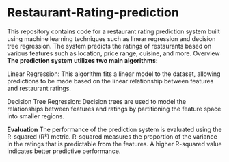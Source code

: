 # Restaurant-Rating-prediction
This repository contains code for a restaurant rating prediction system built using machine learning techniques such as linear regression and decision tree regression. The system predicts the ratings of restaurants based on various features such as location, price range, cuisine, and more.
Overview
**The prediction system utilizes two main algorithms:**

Linear Regression: This algorithm fits a linear model to the dataset, allowing predictions to be made based on the linear relationship between features and restaurant ratings.

Decision Tree Regression: Decision trees are used to model the relationships between features and ratings by partitioning the feature space into smaller regions.

**Evaluation**
The performance of the prediction system is evaluated using the R-squared (R²) metric. R-squared measures the proportion of the variance in the ratings that is predictable from the features. A higher R-squared value indicates better predictive performance.
